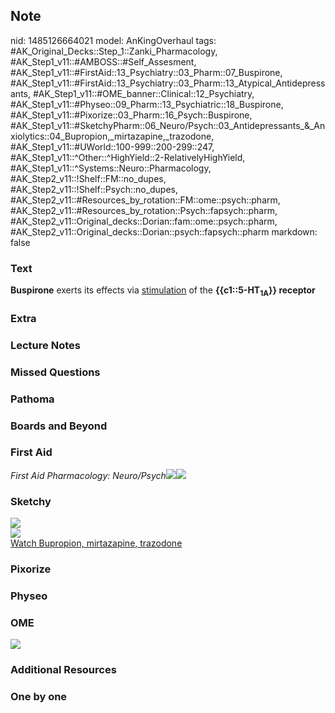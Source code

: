 ## Note
nid: 1485126664021
model: AnKingOverhaul
tags: #AK_Original_Decks::Step_1::Zanki_Pharmacology, #AK_Step1_v11::#AMBOSS::#Self_Assesment, #AK_Step1_v11::#FirstAid::13_Psychiatry::03_Pharm::07_Buspirone, #AK_Step1_v11::#FirstAid::13_Psychiatry::03_Pharm::13_Atypical_Antidepressants, #AK_Step1_v11::#OME_banner::Clinical::12_Psychiatry, #AK_Step1_v11::#Physeo::09_Pharm::13_Psychiatric::18_Buspirone, #AK_Step1_v11::#Pixorize::03_Pharm::16_Psych::Buspirone, #AK_Step1_v11::#SketchyPharm::06_Neuro/Psych::03_Antidepressants_&_Anxiolytics::04_Bupropion,_mirtazapine,_trazodone, #AK_Step1_v11::#UWorld::100-999::200-299::247, #AK_Step1_v11::^Other::^HighYield::2-RelativelyHighYield, #AK_Step1_v11::^Systems::Neuro::Pharmacology, #AK_Step2_v11::!Shelf::FM::no_dupes, #AK_Step2_v11::!Shelf::Psych::no_dupes, #AK_Step2_v11::#Resources_by_rotation::FM::ome::psych::pharm, #AK_Step2_v11::#Resources_by_rotation::Psych::fapsych::pharm, #AK_Step2_v11::Original_decks::Dorian::fam::ome::psych::pharm, #AK_Step2_v11::Original_decks::Dorian::psych::fapsych::pharm
markdown: false

### Text
<div>
  <div>
    <b>Buspirone</b> exerts its effects via <u>stimulation</u> of
    the <b>{{c1::5-HT<sub>1A</sub>}} receptor</b>
  </div>
</div>

### Extra


### Lecture Notes


### Missed Questions


### Pathoma


### Boards and Beyond


### First Aid
<i>First Aid Pharmacology: Neuro/Psych</i><img src=
"paste-1171594063904771.jpg"><img src="paste-173976240259075.jpg">

### Sketchy
<img src="paste-6249f9c52635962c2366278fca184521b7ac490e.png">
<div><img src=
"paste-c961f5e035b636ab8d2a1979a02559f4e5867337.png"></div><a href=
"https://dashboard.sketchy.com/study/medical/courses/medical-pharmacology/units/medical-pharmacology-neuro-psych/videos/medical-pharmacology-neuropsych-antidepressants-and-anxiolytics-bupropion-mirtazapine-trazodone?utm_source=anki&utm_medium=partnership&utm_campaign=february_update&utm_content=medical">Watch
Bupropion, mirtazapine, trazodone</a>

### Pixorize


### Physeo


### OME
<div class="ome-widget">
  <a href=
  "https://onlinemeded.org/spa/psychiatry?ref=anki"><img src=
  "_OME_AnkiFlashcards_Topic_1.png"></a>
</div>

### Additional Resources


### One by one

